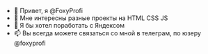 - 👋 Привет, я @FoxyProfi
- 👀 Мне интересны разные проекты на HTML CSS JS
- 💞️ Я бы хотел поработать с Яндексом
- 📫 Вы всегда можете связаться со мной в телеграм, по юзеру @foxyprofi
